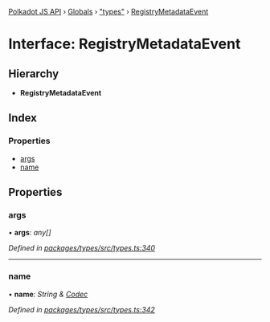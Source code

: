 [Polkadot JS API](../README.md) › [Globals](../globals.md) › ["types"](../modules/_types_.md) › [RegistryMetadataEvent](_types_.registrymetadataevent.md)

# Interface: RegistryMetadataEvent

## Hierarchy

* **RegistryMetadataEvent**

## Index

### Properties

* [args](_types_.registrymetadataevent.md#args)
* [name](_types_.registrymetadataevent.md#name)

## Properties

###  args

• **args**: *any[]*

*Defined in [packages/types/src/types.ts:340](https://github.com/polkadot-js/api/blob/a9211690be/packages/types/src/types.ts#L340)*

___

###  name

• **name**: *String & [Codec](_types_.codec.md)*

*Defined in [packages/types/src/types.ts:342](https://github.com/polkadot-js/api/blob/a9211690be/packages/types/src/types.ts#L342)*
